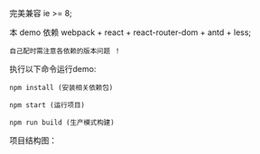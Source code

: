 
完美兼容 ie >= 8;

本 demo 依赖 webpack + react + react-router-dom + antd + less;

	自己配时需注意各依赖的版本问题 ！

执行以下命令运行demo:

	npm install (安装相关依赖包)

	npm start (运行项目)

	npm run build (生产模式构建)

项目结构图：
　　　
　　　
	
	
	
	
